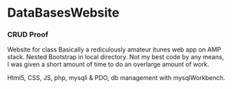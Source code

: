 # DataBasesWebsite

### CRUD Proof

Website for class
Basically a rediculously amateur itunes web app on AMP stack.
Nested Bootstrap in local directory.
Not my best code by any means, I was given a short amount of time to do an overlarge amount of work.

Html5, CSS, JS, php, mysqli & PDO, db management with mysqlWorkbench.
